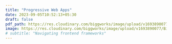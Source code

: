 ```yaml
---
title: "Progressive Web Apps"
date: 2023-09-05T10:52:13+05:30
draft: false
pdf_path: https://res.cloudinary.com/biggworks/image/upload/v1693890077/Biggworks%20PDF%20of%20Blogs/Progressive_web_apps_t9ihhc.pdf#toolbar=0
image: https://res.cloudinary.com/biggworks/image/upload/v1693890077/Biggworks%20PDF%20of%20Blogs/Progressive_web_apps_t9ihhc.png
# subtitle: "Navigating frontend frameworks"
---
```



